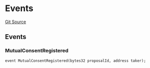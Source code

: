 # Events
[Git Source](https://github.com/debtdao/pools/blob/3a355b63a4ea85c599cae3d82f5863faaeacb6a5/tests/foundry/PoolDelegateTest.sol)


## Events
### MutualConsentRegistered

```solidity
event MutualConsentRegistered(bytes32 proposalId, address taker);
```

